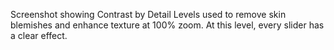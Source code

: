 Screenshot showing Contrast by Detail Levels used to remove skin
blemishes and enhance texture at 100% zoom. At this level, every slider
has a clear effect.